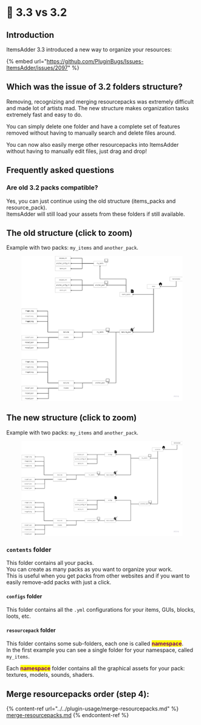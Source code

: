 # 🗿 3.3 vs 3.2

## Introduction

ItemsAdder 3.3 introduced a new way to organize your resources:

{% embed url="https://github.com/PluginBugs/Issues-ItemsAdder/issues/2097" %}

## Which was the issue of 3.2 folders structure?

Removing, recognizing and merging resourcepacks was extremely difficult and made lot of artists mad. The new structure makes organization tasks extremely fast and easy to do.

You can simply delete one folder and have a complete set of features removed without having to manually search and delete files around.

You can now also easily merge other resourcepacks into ItemsAdder without having to manually edit files, just drag and drop!

## Frequently asked questions

### Are old 3.2 packs compatible?

Yes, you can just continue using the old structure (items\_packs and resource\_pack).\
ItemsAdder will still load your assets from these folders if still available.

## The old structure (click to zoom)

Example with two packs: `my_items` and `another_pack`.

<figure><img src="../../.gitbook/assets/image (3) (1) (1) (1) (1).png" alt=""><figcaption></figcaption></figure>

## The new structure (click to zoom)

Example with two packs: `my_items` and `another_pack`.

<figure><img src="../../.gitbook/assets/image (2) (1) (2).png" alt=""><figcaption></figcaption></figure>

### `contents` folder

This folder contains all your packs. \
You can create as many packs as you want to organize your work.\
This is useful when you get packs from other websites and if you want to easily remove-add packs with just a click.

#### `configs` folder

This folder contains all the `.yml` configurations for your items, GUIs, blocks, loots, etc.

#### `resourcepack` folder

This folder contains some sub-folders, each one is called <mark style="color:purple;">**namespace**</mark>.\
In the first example you can see a single folder for your namespace, called `my_items`.

Each <mark style="color:purple;">**namespace**</mark> folder contains all the graphical assets for your pack: textures, models, sounds, shaders.

## Merge resourcepacks order (step 4):

{% content-ref url="../../plugin-usage/merge-resourcepacks.md" %}
[merge-resourcepacks.md](../../plugin-usage/merge-resourcepacks.md)
{% endcontent-ref %}
